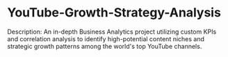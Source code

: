 # YouTube-Growth-Strategy-Analysis
Description: An in-depth Business Analytics project utilizing custom KPIs and correlation analysis to identify high-potential content niches and strategic growth patterns among the world's top YouTube channels.
